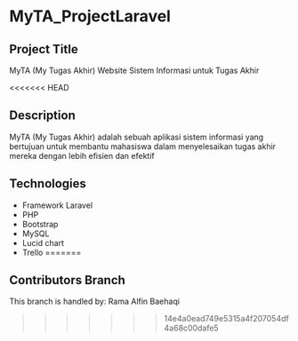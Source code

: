# MyTA_ProjectLaravel

## Project Title
MyTA (My Tugas Akhir)
Website Sistem Informasi untuk Tugas Akhir

<<<<<<< HEAD
## Description
MyTA (My Tugas Akhir) adalah sebuah aplikasi sistem informasi yang bertujuan untuk membantu mahasiswa dalam menyelesaikan tugas akhir mereka dengan lebih efisien dan efektif

## Technologies
- Framework Laravel
- PHP
- Bootstrap
- MySQL
- Lucid chart
- Trello
=======
## Contributors Branch
This branch is handled by: Rama Alfin Baehaqi
>>>>>>> 14e4a0ead749e5315a4f207054df4a68c00dafe5
